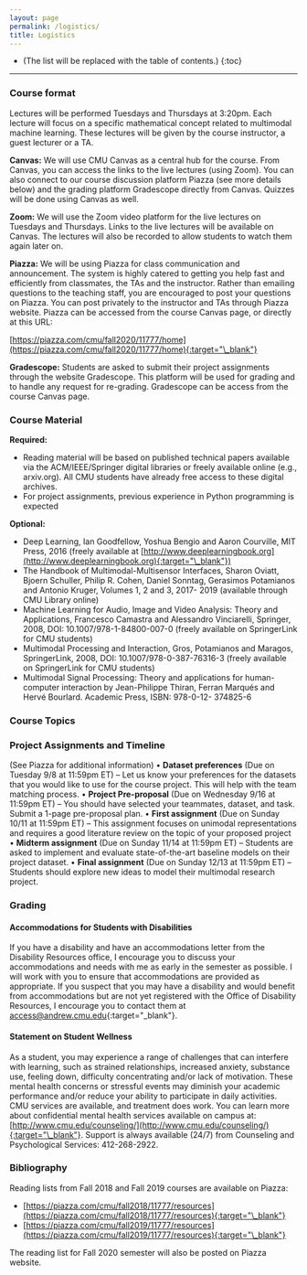 ```yaml
---
layout: page
permalink: /logistics/
title: Logistics
---
```


* (The list will be replaced with the table of contents.)
{:toc}

***

### Course format

Lectures will be performed Tuesdays and Thursdays at 3:20pm. Each lecture will focus on a specific
mathematical concept related to multimodal machine learning. These lectures will be given by the
course instructor, a guest lecturer or a TA.

**Canvas:** We will use CMU Canvas as a central hub for the course. From Canvas, you can access the
links to the live lectures (using Zoom). You can also connect to our course discussion platform
Piazza (see more details below) and the grading platform Gradescope directly from Canvas.
Quizzes will be done using Canvas as well.

**Zoom:** We will use the Zoom video platform for the live lectures on Tuesdays and Thursdays. Links
to the live lectures will be available on Canvas. The lectures will also be recorded to allow students
to watch them again later on. 

**Piazza:** We will be using Piazza for class communication and announcement. The system is highly
catered to getting you help fast and efficiently from classmates, the TAs and the instructor. Rather
than emailing questions to the teaching staff, you are encouraged to post your questions on
Piazza. You can post privately to the instructor and TAs through Piazza website. Piazza can be
accessed from the course Canvas page, or directly at this URL:

[https://piazza.com/cmu/fall2020/11777/home](https://piazza.com/cmu/fall2020/11777/home){:target="\_blank"}

**Gradescope:** Students are asked to submit their project assignments through the website
Gradescope. This platform will be used for grading and to handle any request for re-grading.
Gradescope can be access from the course Canvas page.

### Course Material

**Required:**
- Reading material will be based on published technical papers available via the
ACM/IEEE/Springer digital libraries or freely available online (e.g., arxiv.org). All CMU students
have already free access to these digital archives.
- For project assignments, previous experience in Python programming is expected

**Optional:**
- Deep Learning, Ian Goodfellow, Yoshua Bengio and Aaron Courville, MIT Press, 2016 (freely
available at [http://www.deeplearningbook.org](http://www.deeplearningbook.org){:target="\_blank"})
- The Handbook of Multimodal-Multisensor Interfaces, Sharon Oviatt, Bjoern Schuller, Philip R.
Cohen, Daniel Sonntag, Gerasimos Potamianos and Antonio Kruger, Volumes 1, 2 and 3, 2017-
2019 (available through CMU Library online)
- Machine Learning for Audio, Image and Video Analysis: Theory and Applications, Francesco
Camastra and Alessandro Vinciarelli, Springer, 2008, DOI: 10.1007/978-1-84800-007-0 (freely
available on SpringerLink for CMU students)
- Multimodal Processing and Interaction, Gros, Potamianos and Maragos, SpringerLink, 2008,
DOI: 10.1007/978-0-387-76316-3 (freely available on SpringerLink for CMU students)
- Multimodal Signal Processing: Theory and applications for human-computer interaction by
Jean-Philippe Thiran, Ferran Marqués and Hervé Bourlard. Academic Press, ISBN: 978-0-12-
374825-6

### Course Topics

### Project Assignments and Timeline

(See Piazza for additional information)
• **Dataset preferences** (Due on Tuesday 9/8 at 11:59pm ET) – Let us know your preferences for
the datasets that you would like to use for the course project. This will help with the team
matching process.
• **Project Pre-proposal** (Due on Wednesday 9/16 at 11:59pm ET) – You should have selected
your teammates, dataset, and task. Submit a 1-page pre-proposal plan.
• **First assignment** (Due on Sunday 10/11 at 11:59pm ET) – This assignment focuses on unimodal
representations and requires a good literature review on the topic of your proposed project
• **Midterm assignment** (Due on Sunday 11/14 at 11:59pm ET) – Students are asked to
implement and evaluate state-of-the-art baseline models on their project dataset.
• **Final assignment** (Due on Sunday 12/13 at 11:59pm ET) – Students should explore new ideas
to model their multimodal research project.

### Grading

#### Accommodations for Students with Disabilities

If you have a disability and have an accommodations letter from the Disability Resources office, I
encourage you to discuss your accommodations and needs with me as early in the semester as
possible. I will work with you to ensure that accommodations are provided as appropriate. If you
suspect that you may have a disability and would benefit from accommodations but are not yet
registered with the Office of Disability Resources, I encourage you to contact them at 
[access@andrew.cmu.edu](mailto:access@andrew.cmu.edu){:target="\_blank"}.

#### Statement on Student Wellness

As a student, you may experience a range of challenges that can interfere with learning, such as
strained relationships, increased anxiety, substance use, feeling down, difficulty concentrating
and/or lack of motivation. These mental health concerns or stressful events may diminish your
academic performance and/or reduce your ability to participate in daily activities. CMU services
are available, and treatment does work. You can learn more about confidential mental health
services available on campus at: [http://www.cmu.edu/counseling/](http://www.cmu.edu/counseling/){:target="\_blank"}.
Support is always available (24/7) from Counseling and Psychological Services: 412-268-2922.

### Bibliography
Reading lists from Fall 2018 and Fall 2019 courses are available on Piazza:

- [https://piazza.com/cmu/fall2018/11777/resources](https://piazza.com/cmu/fall2018/11777/resources){:target="\_blank"}
- [https://piazza.com/cmu/fall2019/11777/resources](https://piazza.com/cmu/fall2019/11777/resources){:target="\_blank"}

The reading list for Fall 2020 semester will also be posted on Piazza website.
